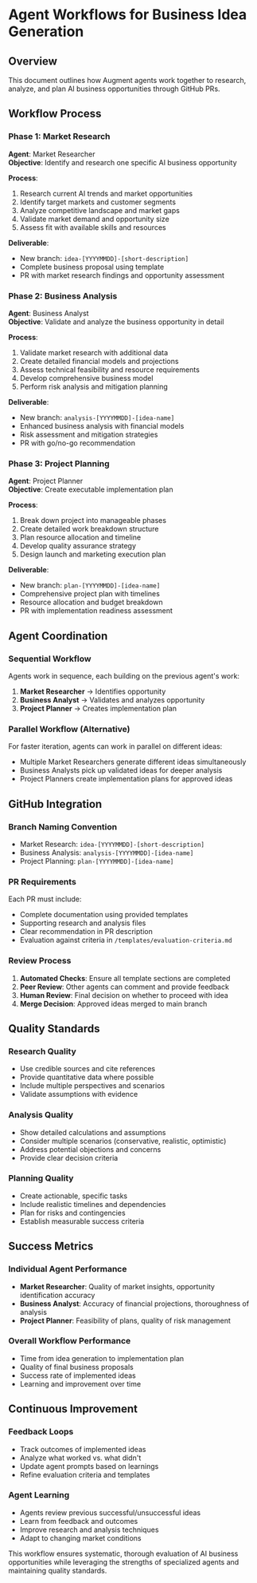 # Agent Workflows for Business Idea Generation

## Overview
This document outlines how Augment agents work together to research, analyze, and plan AI business opportunities through GitHub PRs.

## Workflow Process

### Phase 1: Market Research
**Agent**: Market Researcher  
**Objective**: Identify and research one specific AI business opportunity

**Process**:
1. Research current AI trends and market opportunities
2. Identify target markets and customer segments
3. Analyze competitive landscape and market gaps
4. Validate market demand and opportunity size
5. Assess fit with available skills and resources

**Deliverable**: 
- New branch: `idea-[YYYYMMDD]-[short-description]`
- Complete business proposal using template
- PR with market research findings and opportunity assessment

### Phase 2: Business Analysis
**Agent**: Business Analyst  
**Objective**: Validate and analyze the business opportunity in detail

**Process**:
1. Validate market research with additional data
2. Create detailed financial models and projections
3. Assess technical feasibility and resource requirements
4. Develop comprehensive business model
5. Perform risk analysis and mitigation planning

**Deliverable**:
- New branch: `analysis-[YYYYMMDD]-[idea-name]`
- Enhanced business analysis with financial models
- Risk assessment and mitigation strategies
- PR with go/no-go recommendation

### Phase 3: Project Planning
**Agent**: Project Planner  
**Objective**: Create executable implementation plan

**Process**:
1. Break down project into manageable phases
2. Create detailed work breakdown structure
3. Plan resource allocation and timeline
4. Develop quality assurance strategy
5. Design launch and marketing execution plan

**Deliverable**:
- New branch: `plan-[YYYYMMDD]-[idea-name]`
- Comprehensive project plan with timelines
- Resource allocation and budget breakdown
- PR with implementation readiness assessment

## Agent Coordination

### Sequential Workflow
Agents work in sequence, each building on the previous agent's work:
1. **Market Researcher** → Identifies opportunity
2. **Business Analyst** → Validates and analyzes opportunity  
3. **Project Planner** → Creates implementation plan

### Parallel Workflow (Alternative)
For faster iteration, agents can work in parallel on different ideas:
- Multiple Market Researchers generate different ideas simultaneously
- Business Analysts pick up validated ideas for deeper analysis
- Project Planners create implementation plans for approved ideas

## GitHub Integration

### Branch Naming Convention
- Market Research: `idea-[YYYYMMDD]-[short-description]`
- Business Analysis: `analysis-[YYYYMMDD]-[idea-name]`
- Project Planning: `plan-[YYYYMMDD]-[idea-name]`

### PR Requirements
Each PR must include:
- Complete documentation using provided templates
- Supporting research and analysis files
- Clear recommendation in PR description
- Evaluation against criteria in `/templates/evaluation-criteria.md`

### Review Process
1. **Automated Checks**: Ensure all template sections are completed
2. **Peer Review**: Other agents can comment and provide feedback
3. **Human Review**: Final decision on whether to proceed with idea
4. **Merge Decision**: Approved ideas merged to main branch

## Quality Standards

### Research Quality
- Use credible sources and cite references
- Provide quantitative data where possible
- Include multiple perspectives and scenarios
- Validate assumptions with evidence

### Analysis Quality
- Show detailed calculations and assumptions
- Consider multiple scenarios (conservative, realistic, optimistic)
- Address potential objections and concerns
- Provide clear decision criteria

### Planning Quality
- Create actionable, specific tasks
- Include realistic timelines and dependencies
- Plan for risks and contingencies
- Establish measurable success criteria

## Success Metrics

### Individual Agent Performance
- **Market Researcher**: Quality of market insights, opportunity identification accuracy
- **Business Analyst**: Accuracy of financial projections, thoroughness of analysis
- **Project Planner**: Feasibility of plans, quality of risk management

### Overall Workflow Performance
- Time from idea generation to implementation plan
- Quality of final business proposals
- Success rate of implemented ideas
- Learning and improvement over time

## Continuous Improvement

### Feedback Loops
- Track outcomes of implemented ideas
- Analyze what worked vs. what didn't
- Update agent prompts based on learnings
- Refine evaluation criteria and templates

### Agent Learning
- Agents review previous successful/unsuccessful ideas
- Learn from feedback and outcomes
- Improve research and analysis techniques
- Adapt to changing market conditions

This workflow ensures systematic, thorough evaluation of AI business opportunities while leveraging the strengths of specialized agents and maintaining quality standards.

